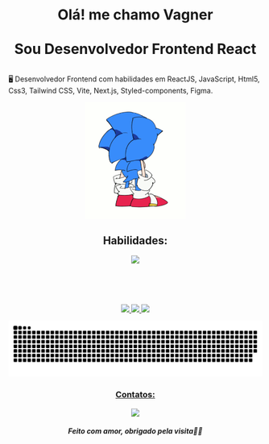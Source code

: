 <h1 align="center">
Olá! me chamo Vagner
<br>
<br>
Sou Desenvolvedor Frontend React </h1>
<div style='display: flex; align-items: center; justify-content: center; flex-direction: column-reverse;'>

<img src="./img/sonic.gif" align="right" width="200" />

<p align="left">
🖥️ Desenvolvedor Frontend com  habilidades em ReactJS, JavaScript, Html5, Css3, Tailwind CSS, Vite, Next.js, Styled-components, Figma. </p>
</div>

<div style="display:flex; flex-direction: column; justify-content: center; align-items: center;">
<h2>Habilidades:</h2>
<img style="height: 80px;" src="https://skillicons.dev/icons?i=react,js,html,css,tailwind,nodejs,vite,next,styledcomponents,figma"/>
</div>

<br>

<div style="display:flex; justify-content: center; align-items: center;">
  <a href="https://github.com/vagner0795">
  <img height="200em" src="https://github-readme-stats.vercel.app/api?username=vagner0795&show_icons=true&theme=dracula&include_all_commits=true&count_private=true"/>
  <img height="200em" src="https://github-readme-stats.vercel.app/api/top-langs/?username=vagner0795&layout=compact&langs_count=6&theme=dracula"/>
  <img height="200em" src="https://github-readme-streak-stats.herokuapp.com/?user=vagner0795&theme=dracula&hide_border=true"/>
</div>

![Snake animation](https://github.com/vagner0795/vagner0795/blob/output/github-contribution-grid-snake.svg)

</p>

<h3 align="center">Contatos:</h3>

<p align="center">
  
  <a href="https://www.linkedin.com/in/vagner0795/">
    <img 
         align="center"
         src="https://skillicons.dev/icons?i=linkedin"/>
  </a>
</p>

<h5 align="center" > Feito com amor, obrigado pela visita🚀🚀</h5>

